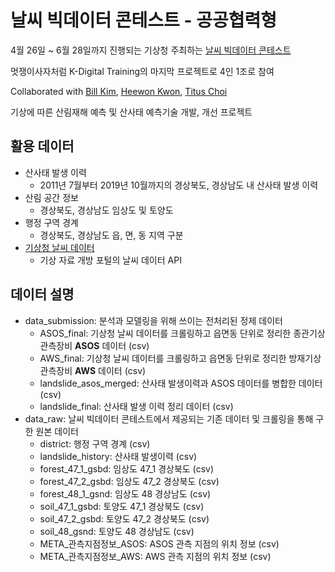 # 날씨 빅데이터 콘테스트 - 공공협력형
4월 26일 ~ 6월 28일까지 진행되는 기상청 주최하는 [날씨 빅데이터 콘테스트](https://bd.kma.go.kr/contest/main.do)

멋쟁이사자처럼 K-Digital Training의 마지막 프로젝트로 4인 1조로 참여

Collaborated with [Bill Kim](https://github.com/billkim418), [Heewon Kwon](https://github.com/HeewonKwak), [Titus Choi](https://github.com/TitusChoi)

기상에 따른 산림재해 예측 및 산사태 예측기술 개발, 개선 프로젝트
 
## 활용 데이터
* 산사태 발생 이력
  + 2011년 7월부터 2019년 10월까지의 경상북도, 경상남도 내 산사태 발생 이력
* 산림 공간 정보
  + 경상북도, 경상남도 임상도 및 토양도
* 행정 구역 경계
  + 경상북도, 경상남도 읍, 면, 동 지역 구분
* [기상청 날씨 데이터](https://data.kma.go.kr)
  + 기상 자료 개방 포털의 날씨 데이터 API


## 데이터 설명
- data_submission: 분석과 모델링을 위해 쓰이는 전처리된 정제 데이터
  * ASOS_final: 기상청 날씨 데이터를 크롤링하고 읍면동 단위로 정리한 종관기상관측장비 **ASOS** 데이터 (csv)
  * AWS_final: 기상청 날씨 데이터를 크롤링하고 읍면동 단위로 정리한 방재기상관측장비 **AWS** 데이터 (csv)
  * landslide_asos_merged: 산사태 발생이력과 ASOS 데이터를 병합한 데이터 (csv)
  * landslide_final: 산사태 발생 이력 정리 데이터 (csv)
- data_raw: 날씨 빅데이터 콘테스트에서 제공되는 기존 데이터 및 크롤링을 통해 구한 원본 데이터
  * district: 행정 구역 경계 (csv)
  * landslide_history: 산사태 발생이력 (csv)
  * forest_47_1_gsbd: 임상도 47_1 경상북도 (csv)
  * forest_47_2_gsbd: 임상도 47_2 경상북도 (csv)
  * forest_48_1_gsnd: 임상도 48 경상남도 (csv)
  * soil_47_1_gsbd: 토양도 47_1 경상북도 (csv)
  * soil_47_2_gsbd: 토양도 47_2 경상북도 (csv)
  * soil_48_gsnd: 토양도 48 경상남도 (csv)
  * META_관측지점정보_ASOS: ASOS 관측 지점의 위치 정보 (csv)
  * META_관측지점정보_AWS: AWS 관측 지점의 위치 정보 (csv)
